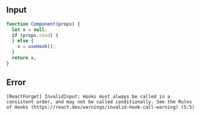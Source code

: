 
## Input

```javascript
function Component(props) {
  let x = null;
  if (props.cond) {
  } else {
    x = useHook();
  }
  return x;
}

```


## Error

```
[ReactForget] InvalidInput: Hooks must always be called in a consistent order, and may not be called conditionally. See the Rules of Hooks (https://react.dev/warnings/invalid-hook-call-warning) (5:5)
```
          
      